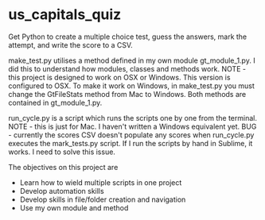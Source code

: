 # us_capitals_quiz
Get Python to create a multiple choice test, guess the answers, mark the attempt, and write the score to a CSV.

make_test.py utilises a method defined in my own module gt_module_1.py. I did this to understand how modules, classes and methods work. NOTE - this project is designed to work on OSX or Windows. This version is configured to OSX. To make it work on Windows, in make_test.py you must change the GtFileStats method from Mac to Windows. Both methods are contained in gt_module_1.py.

run_cycle.py is a script which runs the scripts one by one from the terminal. NOTE - this is just for Mac. I haven't written a Windows equivalent yet. BUG - currently the scores CSV doesn't populate any scores when run_cycle.py executes the mark_tests.py script. If I run the scripts by hand in Sublime, it works. I need to solve this issue.

The objectives on this project are
- Learn how to wield multiple scripts in one project
- Develop automation skills
- Develop skills in file/folder creation and navigation
- Use my own module and method
